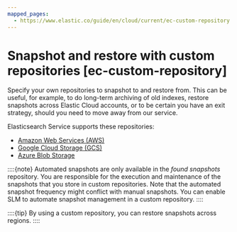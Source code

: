 ```yaml
---
mapped_pages:
  - https://www.elastic.co/guide/en/cloud/current/ec-custom-repository.html
---
```


# Snapshot and restore with custom repositories [ec-custom-repository]

Specify your own repositories to snapshot to and restore from. This can be useful, for example, to do long-term archiving of old indexes, restore snapshots across Elastic Cloud accounts, or to be certain you have an exit strategy, should you need to move away from our service.

Elasticsearch Service supports these repositories:

* [Amazon Web Services (AWS)](ec-aws-custom-repository.md)
* [Google Cloud Storage (GCS)](ec-gcs-snapshotting.md)
* [Azure Blob Storage](ec-azure-snapshotting.md)

::::{note} 
Automated snapshots are only available in the *found snapshots* repository. You are responsible for the execution and maintenance of the snapshots that you store in custom repositories. Note that the automated snapshot frequency might conflict with manual snapshots. You can enable SLM to automate snapshot management in a custom repository.
::::


::::{tip} 
By using a custom repository, you can restore snapshots across regions.
::::





